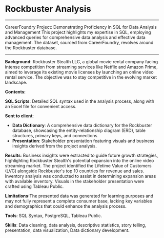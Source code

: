 # Rockbuster Analysis
---
CareerFoundry Project: Demonstrating Proficiency in SQL for Data Analysis and Management
This project highlights my expertise in SQL, employing advanced queries for comprehensive data analysis and effective data management. The dataset, sourced from CareerFoundry, revolves around the Rockbuster database.

---
<b>Background</b>: Rockbuster Stealth LLC, a global movie rental company facing intense competition from streaming services like Netflix and Amazon Prime, aimed to leverage its existing movie licenses by launching an online video rental service. The objective was to stay competitive in the evolving market landscape.

<b>Contents</b>: 

<b>SQL Scripts</b>: Detailed SQL syntax used in the analysis process, along with an Excel file for convenient access.

<b>Sent to client</b>:
<ul>
<li><b>Data Dictionary</b>: A comprehensive data dictionary for the Rockbuster database, showcasing the entity-relationship diagram (ERD), table structures, primary keys, and connections.</li>
  
<li><b>Presentation</b>: Stakeholder presentation featuring visuals and business insights derived from the project analysis.
</li></ul>

<b>Results</b>: Business insights were extracted to guide future growth strategies, highlighting Rockbuster Stealth's potential expansion into the online video streaming market. The project identified the Lifetime Value of Customers (LVC) alongside Rockbuster's top 10 countries for revenue and sales. Inventory analysis was conducted to assist in determining expansion areas with available inventory. Visuals in the stakeholder presentation were crafted using Tableau Public.

<b>Limitations</b>:The presented data was generated for learning purposes and may not fully represent a complete consumer base, lacking key variables and demographics that could enhance the analysis process.

<b>Tools</b>: SQL Syntax, PostgreSQL, Tableau Public.

<b>Skills</b>: Data cleaning, data analysis, descriptive statistics, story telling, presentation, data visualization, Data dictionary development.
